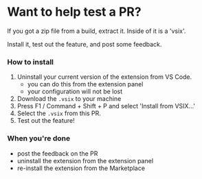 # Want to help test a PR?

If you got a zip file from a build, extract it. Inside of it is a 'vsix'.

Install it, test out the feature, and post some feedback.

### How to install

1. Uninstall your current version of the extension from VS Code.
   * you can do this from the extension panel
   * your configuration will not be lost
2. Download the `.vsix` to your machine
3. Press F1 / Command + Shift + P and select 'Install from VSIX...'
4. Select the `.vsix` from this PR.
5. Test out the feature!

### When you're done

* post the feedback on the PR
* uninstall the extension from the extension panel
* re-install the extension from the Marketplace
